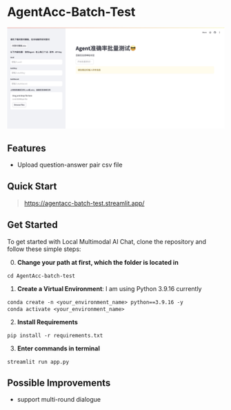 # AgentAcc-Batch-Test
![alt text](src/img.png)
## Features
* Upload question-answer pair csv file

## Quick Start
>https://agentacc-batch-test.streamlit.app/

## Get Started
To get started with Local Multimodal AI Chat, clone the repository and follow these simple steps:

0. **Change your path at first, which the folder is located in**
```Shell
cd AgentAcc-batch-test
```

1. **Create a Virtual Environment**: I am using Python 3.9.16 currently
```shell
conda create -n <your_environment_name> python==3.9.16 -y
conda activate <your_environment_name>
```

2. **Install Requirements**
```shell
pip install -r requirements.txt
```

3. **Enter commands in terminal**
```shell
streamlit run app.py
```

## Possible Improvements
* support multi-round dialogue
